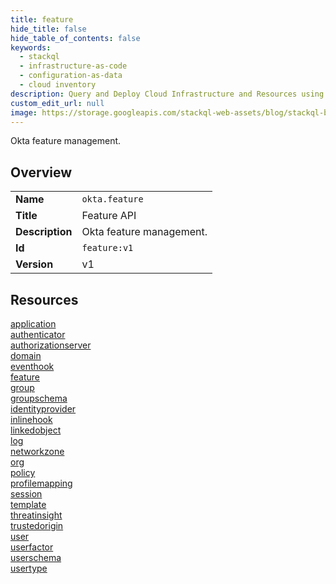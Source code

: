 ```yaml
---
title: feature
hide_title: false
hide_table_of_contents: false
keywords:
  - stackql
  - infrastructure-as-code
  - configuration-as-data
  - cloud inventory
description: Query and Deploy Cloud Infrastructure and Resources using SQL
custom_edit_url: null
image: https://storage.googleapis.com/stackql-web-assets/blog/stackql-blog-post-featured-image.png
---
```

Okta feature management.  
    

## Overview
<table><tbody>
<tr><td><b>Name</b></td><td><code>okta.feature</code></td></tr>
<tr><td><b>Title</b></td><td>Feature API</td></tr>
<tr><td><b>Description</b></td><td>Okta feature management.</td></tr>
<tr><td><b>Id</b></td><td><code>feature:v1</code></td></tr>
<tr><td><b>Version</b></td><td>v1</td></tr>
</tbody></table>

## Resources
<div class="row">
<div class="providerDocColumn">
<a href="/docs/providers/okta/feature/application">application</a><br />
<a href="/docs/providers/okta/feature/authenticator">authenticator</a><br />
<a href="/docs/providers/okta/feature/authorizationserver">authorizationserver</a><br />
<a href="/docs/providers/okta/feature/domain">domain</a><br />
<a href="/docs/providers/okta/feature/eventhook">eventhook</a><br />
<a href="/docs/providers/okta/feature/feature">feature</a><br />
<a href="/docs/providers/okta/feature/group">group</a><br />
<a href="/docs/providers/okta/feature/groupschema">groupschema</a><br />
<a href="/docs/providers/okta/feature/identityprovider">identityprovider</a><br />
<a href="/docs/providers/okta/feature/inlinehook">inlinehook</a><br />
<a href="/docs/providers/okta/feature/linkedobject">linkedobject</a><br />
<a href="/docs/providers/okta/feature/log">log</a><br />
</div>
<div class="providerDocColumn">
<a href="/docs/providers/okta/feature/networkzone">networkzone</a><br />
<a href="/docs/providers/okta/feature/org">org</a><br />
<a href="/docs/providers/okta/feature/policy">policy</a><br />
<a href="/docs/providers/okta/feature/profilemapping">profilemapping</a><br />
<a href="/docs/providers/okta/feature/session">session</a><br />
<a href="/docs/providers/okta/feature/template">template</a><br />
<a href="/docs/providers/okta/feature/threatinsight">threatinsight</a><br />
<a href="/docs/providers/okta/feature/trustedorigin">trustedorigin</a><br />
<a href="/docs/providers/okta/feature/user">user</a><br />
<a href="/docs/providers/okta/feature/userfactor">userfactor</a><br />
<a href="/docs/providers/okta/feature/userschema">userschema</a><br />
<a href="/docs/providers/okta/feature/usertype">usertype</a><br />
</div>
</div>
